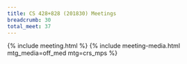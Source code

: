 ```yaml
---
title: CS 428+828 (201830) Meetings
breadcrumb: 30
total_meet: 37
---
```

{% include meeting.html %}
{% include meeting-media.html mtg_media=off_med mtg=crs_mps %}
